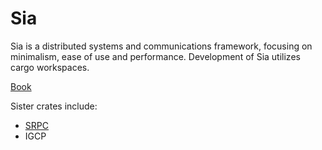 # Sia

Sia is a distributed systems and communications framework, focusing on minimalism, ease of use and performance.
Development of Sia utilizes cargo workspaces.

[Book](https://znx3p0.github.io/sia-book/)

Sister crates include:
- [SRPC](https://github.com/znx3p0/srpc)
- IGCP

